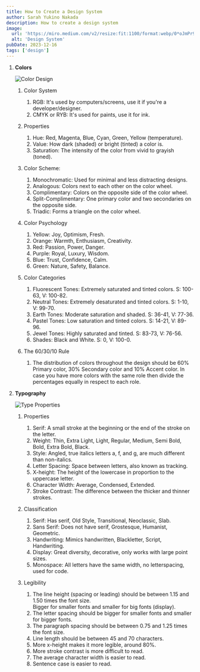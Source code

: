 ```yaml
---
title: How to Create a Design System
author: Sarah Yukino Nakada
description: How to create a design system
image:
  url: 'https://miro.medium.com/v2/resize:fit:1100/format:webp/0*oJmPr9ldEfbiQOC9.png'
  alt: 'Design System'
pubDate: 2023-12-16
tags: ['design']
---
```


1.  **Colors**

    ![Color Design](https://global.discourse-cdn.com/freecodecamp/original/3X/8/8/88d4b9b1a0011427f66884cd732c3f85c1aa4ae5.png)

    1. Color System

       1. RGB: It's used by computers/screens, use it if you're a developer/designer.
       2. CMYK or RYB: It's used for paints, use it for ink.

    2. Properties

       1. Hue: Red, Magenta, Blue, Cyan, Green, Yellow (temperature).
       2. Value: How dark (shaded) or bright (tinted) a color is.
       3. Saturation: The intensity of the color from vivid to grayish (toned).

    3. Color Scheme:

       1. Monochromatic: Used for minimal and less distracting designs.
       2. Analogous: Colors next to each other on the color wheel.
       3. Complimentary: Colors on the opposite side of the color wheel.
       4. Split-Complimentary: One primary color and two secondaries on the opposite side.
       5. Triadic: Forms a triangle on the color wheel.

    4. Color Psychology

       1. Yellow: Joy, Optimism, Fresh.
       2. Orange: Warmth, Enthusiasm, Creativity.
       3. Red: Passion, Power, Danger.
       4. Purple: Royal, Luxury, Wisdom.
       5. Blue: Trust, Confidence, Calm.
       6. Green: Nature, Safety, Balance.

    5. Color Categories

       1. Fluorescent Tones: Extremely saturated and tinted colors. S: 100-63, V: 100-82.
       2. Neutral Tones: Extremely desaturated and tinted colors. S: 1-10, V: 99-70.
       3. Earth Tones: Moderate saturation and shaded. S: 36-41, V: 77-36.
       4. Pastel Tones: Low saturation and tinted colors. S: 14-21, V: 89-96.
       5. Jewel Tones: Highly saturated and tinted. S: 83-73, V: 76-56.
       6. Shades: Black and White. S: 0, V: 100-0.

    6. The 60/30/10 Rule

       1. The distribution of colors throughout the design should be 60% Primary color, 30% Secondary color and 10% Accent color. In case you have more colors with the same role then divide the percentages equally in respect to each role.

1.  **Typography**

    ![Type Properties](https://lh3.googleusercontent.com/XN6ATtQ7Q_NxH5Eb_ZMiAZI6Wh61nClqWKHyx10vhIly8lzEOKmswVEAxjQOzldyCJ_q5W6dTznM0fn5wS8ArPzhpDq4vfhUxnOz=w1064-v0)

    1. Properties

       1. Serif: A small stroke at the beginning or the end of the stroke on the letter.
       2. Weight: Thin, Extra Light, Light, Regular, Medium, Semi Bold, Bold, Extra Bold, Black.
       3. Style: Angled, true italics letters a, f, and g, are much different than non-italics.
       4. Letter Spacing: Space between letters, also known as tracking.
       5. X-height: The height of the lowercase in proportion to the uppercase letter.
       6. Character Width: Average, Condensed, Extended.
       7. Stroke Contrast: The difference between the thicker and thinner strokes.

    2. Classification

       1. Serif: Has serif, Old Style, Transitional, Neoclassic, Slab.
       2. Sans Serif: Does not have serif, Grostesque, Humanist, Geometric.
       3. Handwriting: Mimics handwritten, Blackletter, Script, Handwriting.
       4. Display: Great diversity, decorative, only works with large point sizes.
       5. Monospace: All letters have the same width, no letterspacing, used for code.

    3. Legibility

       1. The line height (spacing or leading) should be between 1.15 and 1.50 times the font size.<br> Bigger for smaller fonts and smaller for big fonts (display).
       2. The letter spacing should be bigger for smaller fonts and smaller for bigger fonts.
       3. The paragraph spacing should be between 0.75 and 1.25 times the font size.
       4. Line length should be between 45 and 70 characters.
       5. More x-height makes it more legible, around 80%.
       6. More stroke contrast is more difficult to read.
       7. The average character width is easier to read.
       8. Sentence case is easier to read.

